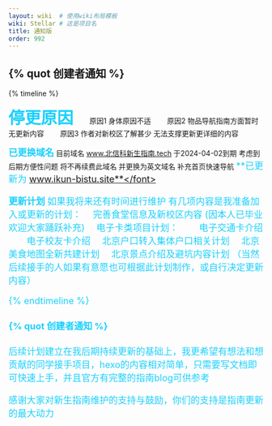 ```yaml
---
layout: wiki  # 使用wiki布局模板
wiki: Stellar # 这是项目名
title: 通知版
order: 992
---
```


## {% quot 创建者通知 %}

<!-- {% timeline hide:user-info api:https://api.github.com/repos/840119580/blog-issues/issues %}{% endtimeline %} -->

{% timeline %}
<!-- node 关于内容 -->
<font size=6 style="color:#1cd0fd;">**停更原因**</font>
&emsp;&emsp;原因1 身体原因不适
&emsp;&emsp;原因2 物品导航指南方面暂时无更新内容
&emsp;&emsp;原因3 作者对新校区了解甚少 无法支撑更新更详细的内容

<!-- node 关于域名 -->
<font size=4 style="color:#1cd0fd;">**已更换域名**</font>
目前域名 www.北信科新生指南.tech 于2024-04-02到期
考虑到后期方便性问题
将不再续费此域名
并更换为英文域名
补充首页快速导航
<font size=4 style="color:#1cd0fd;">**已更新为 www.ikun-bistu.site**</font>

<!-- node 关于后续 -->
<font size=4 style="color:#1cd0fd;">**更新计划**</font>
如果我将来还有时间进行维护
有几项内容是我准备加入或更新的计划：
&emsp;完善食堂信息及新校区内容 (因本人已毕业欢迎大家踊跃补充)
&emsp;电子卡类项目计划：
&emsp;&emsp;电子交通卡介绍
&emsp;&emsp;电子校友卡介绍
&emsp;北京户口转入集体户口相关计划
&emsp;北京美食地图全新共建计划
&emsp;北京景点介绍及避坑内容计划
（当然后续接手的人如果有意愿也可根据此计划制作，或自行决定更新内容）

{% endtimeline %}

#### {% quot 创建者通知 %}
后续计划建立在我后期持续更新的基础上，我更希望有想法和想贡献的同学接手项目，hexo的内容相对简单，只需要写文档即可快速上手，并且官方有完整的指南blog可供参考

感谢大家对新生指南维护的支持与鼓励，你们的支持是指南更新的最大动力